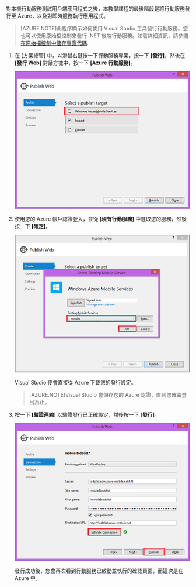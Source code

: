 

對本機行動服務測試用戶端應用程式之後，本教學課程的最後階段是將行動服務發行至 Azure，以及對即時服務執行應用程式。

>[AZURE.NOTE]此程序顯示如何使用 Visual Studio 工具發行行動服務。您也可以使用原始檔控制來發行 .NET 後端行動服務。如需詳細資訊，請參閱[在原始檔控制中儲存專案代碼](/zh-tw/documentation/articles/mobile-services-dotnet-backend-store-code-source-control/).

1. 在 [方案總管] 中，以滑鼠右鍵按一下行動服務專案，按一下 **[發行]**，然後在 **[發行 Web]** 對話方塊中，按一下 **[Azure 行動服務]**。

	![](./media/mobile-services-dotnet-backend-publish-service/mobile-quickstart-publish.png)
	
2. 使用您的 Azure 帳戶認證登入，並從 **[現有行動服務]** 中選取您的服務，然後按一下 **[確定]**。

	![](./media/mobile-services-dotnet-backend-publish-service/mobile-quickstart-publish-select-service.png)

	Visual Studio 便會直接從 Azure 下載您的發行設定。

	>[AZURE.NOTE]Visual Studio 會儲存您的 Azure 認證，直到您確實登出為止。

3. 按一下 **[驗證連線]** 以驗證發行已正確設定，然後按一下 **[發行]**。

	![](./media/mobile-services-dotnet-backend-publish-service/mobile-quickstart-publish-2.png)

	發行成功後，您會再次看到行動服務已啟動並執行的確認頁面，而這次是在 Azure 中。

<!--HONumber=42-->
